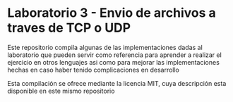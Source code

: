# Laboratorio 3 - Envio de archivos a traves de TCP o UDP

Este repositorio compila algunas de las implementaciones dadas al laboratorio 
que pueden servir como referencia para aprender a realizar el ejercicio en otros
lenguajes asi como para mejorar las implementaciones hechas en caso haber tenido complicaciones en
desarrollo

Esta compilación se ofrece mediante la licencia MIT, cuya descripción esta disponible
en este mismo repositorio